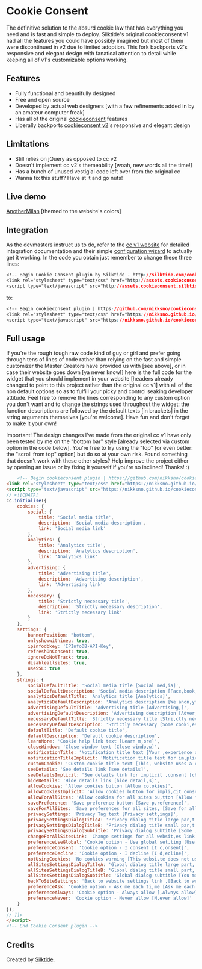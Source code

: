 Cookie Consent
==============

The definitive solution to the absurd cookie law that has everything you need and is fast and simple to deploy. Silktide's original cookieconsent v1 had all the features you could have possibly imagined but most of them were discontinued in v2 due to limited adoption. This fork backports v2's responsive and elegant design with fanatical attention to detail while keeping all of v1's customizable options working.

Features
--------

* Fully functional and beautifully designed
* Free and open source
* Developed by actual web designers [with a few refinements added in by an amateur computer freak]
* Has all of the original [cookieconsent](https://github.com/silktide/cookieconsent) features
* Liberally backports [cookieconsent v2](https://github.com/silktide/cookieconsent2)'s responsive and elegant design

Limitations
--------

* Still relies on jQuery as opposed to cc v2
* Doesn't implement cc v2's themeability [woah, new words all the time!]
* Has a bunch of unused vestigial code left over from the original cc
* Wanna fix this stuff? Have at it and go nuts!

Live demo
--------

[AnotherMilan](https://anothermilan.net) [themed to the website's colors]

Integration
-----------
As the devmasters instruct us to do, refer to the [cc v1 website](http://sitebeam.net/cookieconsent-v1/) for detailed integration documentation and their simple [configuration wizard](http://sitebeam.net/cookieconsent/code/) to actually get it working. In the code you obtain just remember to change these three lines:

```css
<!-- Begin Cookie Consent plugin by Silktide - http://silktide.com/cookieconsent -->
<link rel="stylesheet" type="text/css" href="http://assets.cookieconsent.silktide.com/current/style.min.css"/>
<script type="text/javascript" src="http://assets.cookieconsent.silktide.com/current/plugin.min.js">
```

to:

```css
<!-- Begin cookieconsent plugin | https://github.com/nikksno/cookieconsent -->
<link rel="stylesheet" type="text/css" href="https://nikksno.github.io/cookieconsent/cookieconsent.css"/>
<script type="text/javascript" src="https://nikksno.github.io/cookieconsent/cookieconsent.css">
```

Full usage
-----------

If you're the rough tough raw code kind of guy or girl and prefer going through tens of lines of code rather than relying on the fast and simple customizer the Master Creators have provided us with [see above], or in case their website goes down [ya never know!] here is the full code for the widget that you should implement in your website [headers already changed to point to this project rather than the original cc v1] with all of the non default options so as to fulfill your picky and control seaking developer attitude. Feel free to remove the lines corresponding to any custom option you don't want and to change the strings used throughout the widget: the function descriptions are followed by the default texts [in brackets] in the string arguments themselves [you're welcome]. Have fun and don't forget to make it your own!

Important! The design changes I've made from the original cc v1 have only been tested by me on the "bottom bar" style [already selected via custom option in the code below]. You're free to try using the "top" [or even better: the "scroll from top" option] but do so at your own risk. Found something that doesn't work with these other styles? Help improve the project either by opening an issue or by fixing it yourself if you're so inclined! Thanks! :)

```html
    <!-- Begin cookieconsent plugin | https://github.com/nikksno/cookieconsent -->
<link rel="stylesheet" type="text/css" href="https://nikksno.github.io/cookieconsent/cookieconsent.css"/>
<script type="text/javascript" src="https://nikksno.github.io/cookieconsent/cookieconsent.css">
// <![CDATA[
cc.initialise({
	cookies: {
		social: {
			title: 'Social media title',
			description: 'Social media description',
			link: 'Social media link'
		},
		analytics: {
			title: 'Analytics title',
			description: 'Analytics description',
			link: 'Analytics link'
		},
		advertising: {
			title: 'Advertising title',
			description: 'Advertising description',
			link: 'Advertising link'
		},
		necessary: {
			title: 'Strictly necessary title',
			description: 'Strictly necessary description',
			link: 'Strictly necessary link'
		}
	},
	settings: {
		bannerPosition: "bottom",
		onlyshowwithineu: true,
		ipinfodbkey: 'IPInfoDB-API-Key',
		refreshOnConsent: true,
		ignoreDoNotTrack: true,
		disableallsites: true,
		useSSL: true
	},
	strings: {
		socialDefaultTitle: 'Social media title [Social med,ia]',
		socialDefaultDescription: 'Social media description [Face,book, Twitter and other social, websites need to know who you, are to work properly.]',
		analyticsDefaultTitle: 'Analytics title [Analytics]',
		analyticsDefaultDescription: 'Analytics description [We anon,ymously measure your use of th,is website to improve your exp,erience.]',
		advertisingDefaultTitle: 'Advertising title [Advertising,]',
		advertisingDefaultDescription: 'Advertising description [Adver,ts will be chosen for you auto,matically based on your past b,ehaviour and interests.]',
		necessaryDefaultTitle: 'Strictly necessary title [Stri,ctly necessary]',
		necessaryDefaultDescription: 'Strictly necessary [Some cooki,es on this website are strictl,y necessary and cannot be disa,bled.]',
		defaultTitle: 'Default cookie title',
		defaultDescription: 'Default cookie description',
		learnMore: 'Cookie help link text [Learn m,ore]',
		closeWindow: 'Close window text [Close windo,w]',
		notificationTitle: 'Notification title text [Your ,experience on this site will b,e improved by allowing cookies,]',
		notificationTitleImplicit: 'Notification title text for im,plicit consent [We use cookies, to ensure you get the best ex,perience on our website]',
		customCookie: 'Custom cookie title text [This, website uses a custom type of, cookie which needs specific a,pproval]',
		seeDetails: 'See details link [see details]',
		seeDetailsImplicit: 'See details link for implicit ,consent [change your settings]',
		hideDetails: 'Hide details link [hide detail,s]',
		allowCookies: 'Allow cookies button [Allow co,okies]',
		allowCookiesImplicit: 'Allow cookies button for impli,cit consent [Close]',
		allowForAllSites: 'Allow cookies for all sites bu,tton [Allow for all sites]',
		savePreference: 'Save preference button [Save p,reference]',
		saveForAllSites: 'Save preferences for all sites, [Save for all sites]',
		privacySettings: 'Privacy Tag text [Privacy sett,ings]',
		privacySettingsDialogTitleA: 'Privacy dialog title large par,t [Privacy settings]',
		privacySettingsDialogTitleB: 'Privacy dialog title small par,t [for this website]',
		privacySettingsDialogSubtitle: 'Privacy dialog subtitle [Some ,features of this website need ,your consent to remember who y,ou are.]',
		changeForAllSitesLink: 'Change settings for all websit,es link [Change settings for a,ll websites]',
		preferenceUseGlobal: 'Cookie option - Use global set,ting [Use global setting]',
		preferenceConsent: 'Cookie option - I consent [I c,onsent]',
		preferenceDecline: 'Cookie option - I decline [I d,ecline]',
		notUsingCookies: 'No cookies warning [This websi,te does not use any cookies.]',
		allSitesSettingsDialogTitleA: 'Global dialog title large part, [Privacy settings]',
		allSitesSettingsDialogTitleB: 'Global dialog title small part, [for all websites]',
		allSitesSettingsDialogSubtitle: 'Global dialog subtitle [You ma,y consent to these cookies for, all websites that use this pl,ugin.]',
		backToSiteSettings: 'Back to website settings link ,[Back to website settings]',
		preferenceAsk: 'Cookie option - Ask me each ti,me [Ask me each time]',
		preferenceAlways: 'Cookie option - Always allow [,Always allow]',
		preferenceNever: 'Cookie option - Never allow [N,ever allow]'
	}
});
// ]]>
</script>
<!-- End Cookie Consent plugin -->
```

Credits
-------
Created by [Silktide](http://silktide.com).
